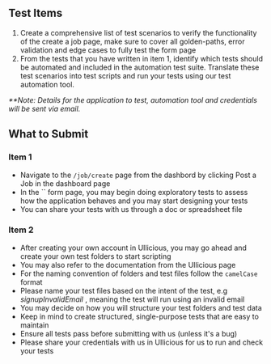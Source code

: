## Test Items
1. Create a comprehensive list of test scenarios to verify the functionality of the create a job page, make sure to cover all golden-paths, error validation and edge cases to fully test the form page
2. From the tests that you have written in item 1, identify which tests should be automated and included in the automation test suite. Translate these test scenarios into test scripts and run your tests using our test automation tool. 

_**Note: Details for the application to test, automation tool and credentials will be sent via email._


## What to Submit

### Item 1
- Navigate to the `/job/create` page from the dashbord by clicking Post a Job in the dashboard page
- In the `` form page, you may begin doing exploratory tests to assess how the application behaves and you may start designing your tests
- You can share your tests with us through a doc or spreadsheet file

### Item 2
  - After creating your own account in UIlicious, you may go ahead and create your own test folders to start scripting
  - You may also refer to the documentation from the UIlicious page
  - For the naming convention of folders and test files follow the `camelCase` format
  - Please name your test files based on the intent of the test, e.g _signupInvalidEmail_ , meaning the test will run using an invalid email
  - You may decide on how you will structure your test folders and test data
  - Keep in mind to create structured, single-purpose tests that are easy to maintain
  - Ensure all tests pass before submitting with us (unless it's a bug) 
  - Please share your credentials with us in UIlicious for us to run and check your tests
